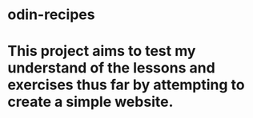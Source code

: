 # odin-recipes
# This project aims to test my understand of the lessons and exercises thus far  by attempting to create a simple website.